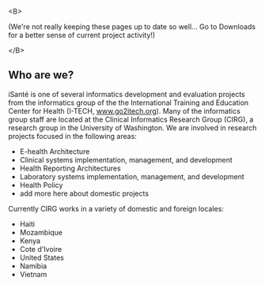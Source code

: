 

&lt;B&gt;

(We're not really keeping these pages up to date so well...  Go to Downloads for a better sense of current project activity!)

&lt;/B&gt;



## Who are we? ##

iSanté is one of several informatics development and evaluation projects from the informatics group of the the International Training and Education Center for Health (I-TECH, www.go2itech.org). Many of the informatics group staff are located at the Clinical Informatics Research Group (CIRG), a research group in the University of Washington. We are involved in research projects focused in the following areas:
  * E-health Architecture
  * Clinical systems implementation, management, and development
  * Health Reporting Architectures
  * Laboratory systems implementation, management, and development
  * Health Policy
  * add more here about domestic projects

Currently CIRG works in a variety of domestic and foreign locales:
  * Haiti
  * Mozambique
  * Kenya
  * Cote d'Ivoire
  * United States
  * Namibia
  * Vietnam